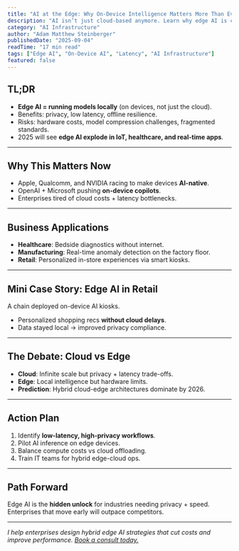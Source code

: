 ```yaml
---
title: "AI at the Edge: Why On-Device Intelligence Matters More Than Ever"
description: "AI isn’t just cloud-based anymore. Learn why edge AI is critical for privacy, latency, and enterprise applications in 2025."
category: "AI Infrastructure"
author: "Adam Matthew Steinberger"
publishedDate: "2025-09-04"
readTime: "17 min read"
tags: ["Edge AI", "On-Device AI", "Latency", "AI Infrastructure"]
featured: false
---
```


## TL;DR
- **Edge AI = running models locally** (on devices, not just the cloud).  
- Benefits: privacy, low latency, offline resilience.  
- Risks: hardware costs, model compression challenges, fragmented standards.  
- 2025 will see **edge AI explode in IoT, healthcare, and real-time apps**.  

---

## Why This Matters Now

- Apple, Qualcomm, and NVIDIA racing to make devices **AI-native**.  
- OpenAI + Microsoft pushing **on-device copilots**.  
- Enterprises tired of cloud costs + latency bottlenecks.  

---

## Business Applications

- **Healthcare**: Bedside diagnostics without internet.  
- **Manufacturing**: Real-time anomaly detection on the factory floor.  
- **Retail**: Personalized in-store experiences via smart kiosks.  

---

## Mini Case Story: Edge AI in Retail

A chain deployed on-device AI kiosks.  
- Personalized shopping recs **without cloud delays**.  
- Data stayed local → improved privacy compliance.  

---

## The Debate: Cloud vs Edge

- **Cloud**: Infinite scale but privacy + latency trade-offs.  
- **Edge**: Local intelligence but hardware limits.  
- **Prediction**: Hybrid cloud-edge architectures dominate by 2026.  

---

## Action Plan

1. Identify **low-latency, high-privacy workflows**.  
2. Pilot AI inference on edge devices.  
3. Balance compute costs vs cloud offloading.  
4. Train IT teams for hybrid edge-cloud ops.  

---

## Path Forward

Edge AI is the **hidden unlock** for industries needing privacy + speed. Enterprises that move early will outpace competitors.  

---

*I help enterprises design hybrid edge AI strategies that cut costs and improve performance. [Book a consult today.](/services/ai-consulting)*
